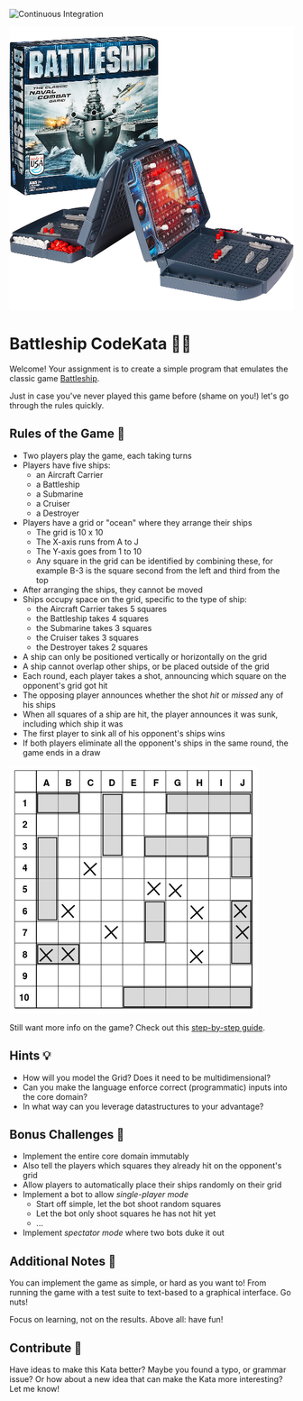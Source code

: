 ![Continuous Integration](https://github.com/rstraub/battleship-kata-scala/actions/workflows/scala.yml/badge.svg)

![Battleship Game](battleship_game.webp)

# Battleship CodeKata 🚢💥

Welcome! Your assignment is to create a simple program that emulates the classic
game [Battleship](https://en.wikipedia.org/wiki/Battleship_(game)).

Just in case you've never played this game before (shame on you!) let's go through the rules quickly.

## Rules of the Game 📜

* Two players play the game, each taking turns
* Players have five ships:
    * an Aircraft Carrier
    * a Battleship
    * a Submarine
    * a Cruiser
    * a Destroyer
* Players have a grid or "ocean" where they arrange their ships
    * The grid is 10 x 10
    * The X-axis runs from A to J
    * The Y-axis goes from 1 to 10
    * Any square in the grid can be identified by combining these, for example B-3 is the square second from the left
      and third from the top
* After arranging the ships, they cannot be moved
* Ships occupy space on the grid, specific to the type of ship:
    * the Aircraft Carrier takes 5 squares
    * the Battleship takes 4 squares
    * the Submarine takes 3 squares
    * the Cruiser takes 3 squares
    * the Destroyer takes 2 squares
* A ship can only be positioned vertically or horizontally on the grid
* A ship cannot overlap other ships, or be placed outside of the grid
* Each round, each player takes a shot, announcing which square on the opponent's grid got hit
* The opposing player announces whether the shot _hit_ or _missed_ any of his ships
* When all squares of a ship are hit, the player announces it was sunk, including which ship it was
* The first player to sink all of his opponent's ships wins
* If both players eliminate all the opponent's ships in the same round, the game ends in a draw

![Battleship Game Board](battleship_board.png)

Still want more info on the game? Check out this [step-by-step guide](https://www.wikihow.com/Play-Battleship).

## Hints 💡

* How will you model the Grid? Does it need to be multidimensional?
* Can you make the language enforce correct (programmatic) inputs into the core domain?
* In what way can you leverage datastructures to your advantage?

## Bonus Challenges 🥵

* Implement the entire core domain immutably
* Also tell the players which squares they already hit on the opponent's grid
* Allow players to automatically place their ships randomly on their grid
* Implement a bot to allow _single-player mode_
    * Start off simple, let the bot shoot random squares
    * Let the bot only shoot squares he has not hit yet
    * ...
* Implement _spectator mode_ where two bots duke it out

## Additional Notes 📝

You can implement the game as simple, or hard as you want to! From running the game with a test suite to text-based to a
graphical interface. Go nuts!

Focus on learning, not on the results. Above all: have fun!

## Contribute 🙋

Have ideas to make this Kata better? Maybe you found a typo, or grammar issue? Or how about a new idea that can make the
Kata more interesting? Let me know!
